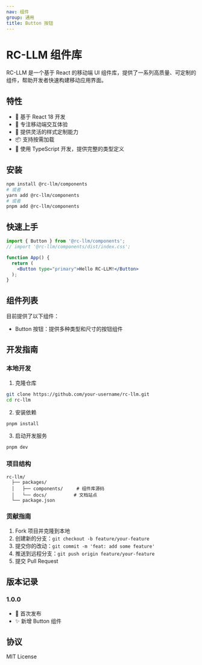 ```yaml
---
nav: 组件
group: 通用
title: Button 按钮
---
```


# RC-LLM 组件库

RC-LLM 是一个基于 React 的移动端 UI 组件库，提供了一系列高质量、可定制的组件，帮助开发者快速构建移动应用界面。

## 特性

- 🚀 基于 React 18 开发
- 📱 专注移动端交互体验
- 🎨 提供灵活的样式定制能力
- 📦 支持按需加载
- 🔧 使用 TypeScript 开发，提供完整的类型定义

## 安装

```bash
npm install @rc-llm/components
# 或者
yarn add @rc-llm/components
# 或者
pnpm add @rc-llm/components
```

## 快速上手

```jsx
import { Button } from '@rc-llm/components';
// import '@rc-llm/components/dist/index.css';

function App() {
  return (
    <Button type="primary">Hello RC-LLM!</Button>
  );
}
```

## 组件列表

目前提供了以下组件：

- Button 按钮：提供多种类型和尺寸的按钮组件

## 开发指南

### 本地开发

1. 克隆仓库
```bash
git clone https://github.com/your-username/rc-llm.git
cd rc-llm
```

2. 安装依赖
```bash
pnpm install
```

3. 启动开发服务
```bash
pnpm dev
```

### 项目结构

```
rc-llm/
  ├── packages/
  │   ├── components/     # 组件库源码
  │   └── docs/          # 文档站点
  └── package.json
```

### 贡献指南

1. Fork 项目并克隆到本地
2. 创建新的分支：`git checkout -b feature/your-feature`
3. 提交你的改动：`git commit -m 'feat: add some feature'`
4. 推送到远程分支：`git push origin feature/your-feature`
5. 提交 Pull Request

## 版本记录

### 1.0.0

- 🎉 首次发布
- ✨ 新增 Button 组件

## 协议

MIT License